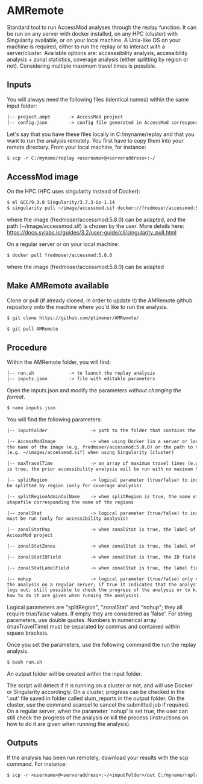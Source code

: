 # AMRemote
Standard tool to run AccessMod analyses through the replay function. It can be run on any server with docker installed, on
any HPC (cluster) with Singularity available, or on your local machine. A Unix-like OS on your machine is required, either to run the replay or to
interact with a server/cluster. Available options are: accesssibility analysis, accessibility analysis + zonal statistics, coverage analysis (either splitting by region or not). Considering multiple maximum travel times is possible.

## Inputs

You will always need the following files (identical names) within the same input folder:

```txt 
|-- project.amp5       -> AccessMod project
|-- config.json        -> config file generated in AccessMod corresponding to the desired analysis
```

Let's say that you have these files locally in C:/myname/replay and that you want to run the analysis remotely. You first have to copy them into your remote directory. From your local machine, for instance:

```txt 
$ scp -r C:/myname/replay <username>@<serveraddress>:~/
```

## AccessMod image

On the HPC (HPC uses singularity instead of Docker):

```txt 
$ ml GCC/9.3.0 Singularity/3.7.3-Go-1.14
$ singularity pull ~/image/accessmod.sif docker://fredmoser/accessmod:5.8.0
```
where the image (fredmoser/accessmod:5.8.0) can be adapted, and the path (~/image/accessmod.sif) is chosen by the user. 
More details here: https://docs.sylabs.io/guides/3.2/user-guide/cli/singularity_pull.html

On a regular server or on your local machine:

```txt 
$ docker pull fredmoser/accessmod:5.8.0
```
where the image (fredmoser/accessmod:5.8.0) can be adapted

## Make AMRemote available

Clone or pull (if already cloned, in order to update it) the AMRemote github repository onto the machine where you'd like to run the analysis.

```txt 
$ git clone https://github.com/ptimoner/AMRemote/
```

```txt 
$ git pull AMRemote
```

## Procedure

Within the AMRemote folder, you will find:

```txt 
|-- run.sh             -> to launch the replay analysis
|-- inputs.json        -> file with editable parameters
```
Open the inputs.json and modify the parameters *without changing the format*.

```txt 
$ nano inputs.json
```
You will find the following parameters:

```txt 
|-- inputFolder                -> path to the folder that contains the project.am5p and config.json files

|-- AccessModImage             -> when using Docker (in a server or locally) 
the name of the image (e.g. fredmoser/accessmod:5.8.0) or the path to the image 
(e.g. ~/images/accessmod.sif) when using Singularity (cluster)

|-- maxTravelTime              -> an array of maximum travel times (e.g. [60,120]); when zonalStat 
is true, the prior accessibility analysis will be run with no maximum travel time (will be set to 0)

|-- splitRegion                -> logical parameter (true/false) to indicate if the analysis must 
be splitted by region (only for coverage analysis)

|-- splitRegionAdminColName    -> when splitRegion is true, the name of the column in the facility 
shapefile corresponding the name of the regions

|-- zonalStat                  -> logical parameter (true/false) to indicate if a Zonal Statistics analysis 
must be run (only for accessibility analysis)

|-- zonalStatPop               -> when zonalStat is true, the label of the population layer in the 
AccessMod project

|-- zonalStatZones             -> when zonalStat is true, the label of the zone layer in the AccessMod project

|-- zonalStatIDField           -> when zonalStat is true, the ID field (integer) in the zone layer

|-- zonalStatLabelField        -> when zonalStat is true, the label field in the zone layer

|-- nohup                      -> logical parameter (true/false) only considered when running 
the analysis on a regular server; if true it indicates that the analysis does not stop when the user 
logs out; still possible to check the progress of the analysis or to kill the process (instructions on 
how to do it are given when running the analysis).
```
Logical parameters are "splitRegion", "zonalStat" and "nohup"; they all require true/false values. If empty they are considered as 'false'. For string parameters, use double quotes. Numbers in numerical array (maxTravelTime) must be separated by commas and contained within square brackets.

Once you set the parameters, use the following command the run the replay analysis.

```txt 
$ bash run.sh
```
An output folder will be created within the input folder.

The script will detect if it is running on a cluster or not, and will use Docker or Singularity accordingly. On a cluster, progress can be checked in the '.out' file saved in folder called slum_reports in the output folder. On the cluster, use the command scancel to cancel the submitted job if required. On a regular server, when the parameter 'nohup' is set true, the user can still check the progress of the analysis or kill the process (instructions on how to do it are given when running the analysis).

## Outputs

If the analysis has been run remotely, download your results with the scp command. For instance:

```txt 
$ scp -r <username>@<serveraddress>:~/<inputFolder>/out C:/myname/replay 
```


